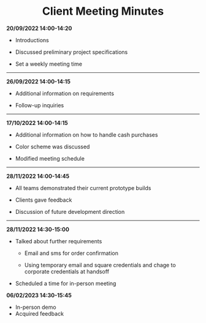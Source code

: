 <h1 align="center">
Client Meeting Minutes
</h1>

**20/09/2022 14:00-14:20**

- Introductions

- Discussed preliminary project specifications

- Set a weekly meeting time

---

**26/09/2022 14:00-14:15**

- Additional information on requirements

- Follow-up inquiries

---

**17/10/2022 14:00-14:15**

- Additional information on how to handle cash purchases

- Color scheme was discussed

- Modified meeting schedule

---

**28/11/2022 14:00-14:45**

- All teams demonstrated their current prototype builds

- Clients gave feedback

- Discussion of future development direction

---

**28/11/2022 14:30-15:00**

- Talked about further requirements

  - Email and sms for order confirmation

  - Using temporary email and square credentials and
    chage to corporate credentials at handsoff

- Scheduled a time for in-person meeting

**06/02/2023 14:30-15:45**

- In-person demo
- Acquired feedback
